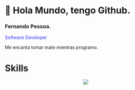 # :wave: Hola Mundo, tengo Github.
### Fernando Pessoa.  
<p style="color:#33f;">Software Developer</p>    
Me encanta tomar mate mientras programo.

# Skills
<div align="center">
   <a href="https://skillicons.dev">
    <img src="https://skillicons.dev/icons?i=html,css,js,git,mysql,react,sass,tailwind,vite,php,bootstrap,astro" />
  </a>
</div>

